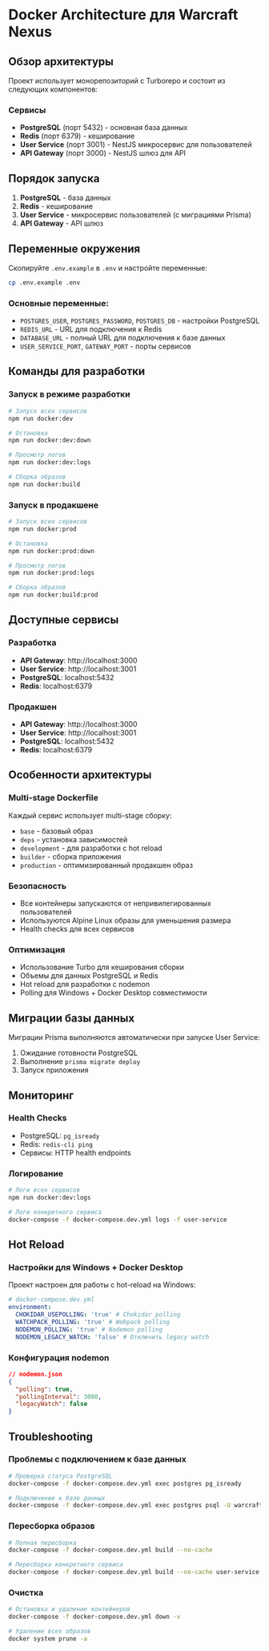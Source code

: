 # Docker Architecture для Warcraft Nexus

## Обзор архитектуры

Проект использует монорепозиторий с Turborepo и состоит из следующих компонентов:

### Сервисы

- **PostgreSQL** (порт 5432) - основная база данных
- **Redis** (порт 6379) - кеширование
- **User Service** (порт 3001) - NestJS микросервис для пользователей
- **API Gateway** (порт 3000) - NestJS шлюз для API

## Порядок запуска

1. **PostgreSQL** - база данных
2. **Redis** - кеширование
3. **User Service** - микросервис пользователей (с миграциями Prisma)
4. **API Gateway** - API шлюз

## Переменные окружения

Скопируйте `.env.example` в `.env` и настройте переменные:

```bash
cp .env.example .env
```

### Основные переменные:

- `POSTGRES_USER`, `POSTGRES_PASSWORD`, `POSTGRES_DB` - настройки PostgreSQL
- `REDIS_URL` - URL для подключения к Redis
- `DATABASE_URL` - полный URL для подключения к базе данных
- `USER_SERVICE_PORT`, `GATEWAY_PORT` - порты сервисов

## Команды для разработки

### Запуск в режиме разработки

```bash
# Запуск всех сервисов
npm run docker:dev

# Остановка
npm run docker:dev:down

# Просмотр логов
npm run docker:dev:logs

# Сборка образов
npm run docker:build
```

### Запуск в продакшене

```bash
# Запуск всех сервисов
npm run docker:prod

# Остановка
npm run docker:prod:down

# Просмотр логов
npm run docker:prod:logs

# Сборка образов
npm run docker:build:prod
```

## Доступные сервисы

### Разработка

- **API Gateway**: http://localhost:3000
- **User Service**: http://localhost:3001
- **PostgreSQL**: localhost:5432
- **Redis**: localhost:6379

### Продакшен

- **API Gateway**: http://localhost:3000
- **User Service**: http://localhost:3001
- **PostgreSQL**: localhost:5432
- **Redis**: localhost:6379

## Особенности архитектуры

### Multi-stage Dockerfile

Каждый сервис использует multi-stage сборку:

- `base` - базовый образ
- `deps` - установка зависимостей
- `development` - для разработки с hot reload
- `builder` - сборка приложения
- `production` - оптимизированный продакшен образ

### Безопасность

- Все контейнеры запускаются от непривилегированных пользователей
- Используются Alpine Linux образы для уменьшения размера
- Health checks для всех сервисов

### Оптимизация

- Использование Turbo для кеширования сборки
- Объемы для данных PostgreSQL и Redis
- Hot reload для разработки с nodemon
- Polling для Windows + Docker Desktop совместимости

## Миграции базы данных

Миграции Prisma выполняются автоматически при запуске User Service:

1. Ожидание готовности PostgreSQL
2. Выполнение `prisma migrate deploy`
3. Запуск приложения

## Мониторинг

### Health Checks

- PostgreSQL: `pg_isready`
- Redis: `redis-cli ping`
- Сервисы: HTTP health endpoints

### Логирование

```bash
# Логи всех сервисов
npm run docker:dev:logs

# Логи конкретного сервиса
docker-compose -f docker-compose.dev.yml logs -f user-service
```

## Hot Reload

### Настройки для Windows + Docker Desktop

Проект настроен для работы с hot-reload на Windows:

```yaml
# docker-compose.dev.yml
environment:
  CHOKIDAR_USEPOLLING: 'true' # Chokidar polling
  WATCHPACK_POLLING: 'true' # Webpack polling
  NODEMON_POLLING: 'true' # Nodemon polling
  NODEMON_LEGACY_WATCH: 'false' # Отключить legacy watch
```

### Конфигурация nodemon

```json
// nodemon.json
{
  "polling": true,
  "pollingInterval": 3000,
  "legacyWatch": false
}
```

## Troubleshooting

### Проблемы с подключением к базе данных

```bash
# Проверка статуса PostgreSQL
docker-compose -f docker-compose.dev.yml exec postgres pg_isready

# Подключение к базе данных
docker-compose -f docker-compose.dev.yml exec postgres psql -U warcraft -d warcraft_db
```

### Пересборка образов

```bash
# Полная пересборка
docker-compose -f docker-compose.dev.yml build --no-cache

# Пересборка конкретного сервиса
docker-compose -f docker-compose.dev.yml build --no-cache user-service
```

### Очистка

```bash
# Остановка и удаление контейнеров
docker-compose -f docker-compose.dev.yml down -v

# Удаление всех образов
docker system prune -a
```
